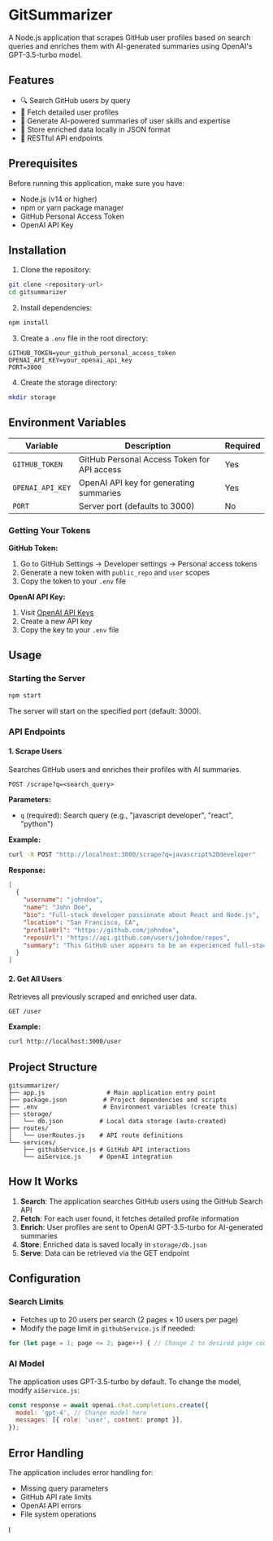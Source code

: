 # GitSummarizer

A Node.js application that scrapes GitHub user profiles based on search queries and enriches them with AI-generated summaries using OpenAI's GPT-3.5-turbo model.

## Features

- 🔍 Search GitHub users by query
- 👤 Fetch detailed user profiles
- 🤖 Generate AI-powered summaries of user skills and expertise
- 💾 Store enriched data locally in JSON format
- 🚀 RESTful API endpoints

## Prerequisites

Before running this application, make sure you have:

- Node.js (v14 or higher)
- npm or yarn package manager
- GitHub Personal Access Token
- OpenAI API Key

## Installation

1. Clone the repository:
```bash
git clone <repository-url>
cd gitsummarizer
```

2. Install dependencies:
```bash
npm install
```

3. Create a `.env` file in the root directory:
```env
GITHUB_TOKEN=your_github_personal_access_token
OPENAI_API_KEY=your_openai_api_key
PORT=3000
```

4. Create the storage directory:
```bash
mkdir storage
```

## Environment Variables

| Variable | Description | Required |
|----------|-------------|----------|
| `GITHUB_TOKEN` | GitHub Personal Access Token for API access | Yes |
| `OPENAI_API_KEY` | OpenAI API key for generating summaries | Yes |
| `PORT` | Server port (defaults to 3000) | No |

### Getting Your Tokens

**GitHub Token:**
1. Go to GitHub Settings → Developer settings → Personal access tokens
2. Generate a new token with `public_repo` and `user` scopes
3. Copy the token to your `.env` file

**OpenAI API Key:**
1. Visit [OpenAI API Keys](https://platform.openai.com/api-keys)
2. Create a new API key
3. Copy the key to your `.env` file

## Usage

### Starting the Server

```bash
npm start
```

The server will start on the specified port (default: 3000).

### API Endpoints

#### 1. Scrape Users
Searches GitHub users and enriches their profiles with AI summaries.

```http
POST /scrape?q=<search_query>
```

**Parameters:**
- `q` (required): Search query (e.g., "javascript developer", "react", "python")

**Example:**
```bash
curl -X POST "http://localhost:3000/scrape?q=javascript%20developer"
```

**Response:**
```json
[
  {
    "username": "johndoe",
    "name": "John Doe",
    "bio": "Full-stack developer passionate about React and Node.js",
    "location": "San Francisco, CA",
    "profileUrl": "https://github.com/johndoe",
    "reposUrl": "https://api.github.com/users/johndoe/repos",
    "summary": "This GitHub user appears to be an experienced full-stack developer..."
  }
]
```

#### 2. Get All Users
Retrieves all previously scraped and enriched user data.

```http
GET /user
```

**Example:**
```bash
curl http://localhost:3000/user
```

## Project Structure

```
gitsummarizer/
├── app.js                 # Main application entry point
├── package.json          # Project dependencies and scripts
├── .env                  # Environment variables (create this)
├── storage/
│   └── db.json          # Local data storage (auto-created)
├── routes/
│   └── userRoutes.js    # API route definitions
└── services/
    ├── githubService.js # GitHub API interactions
    └── aiService.js     # OpenAI integration
```

## How It Works

1. **Search**: The application searches GitHub users using the GitHub Search API
2. **Fetch**: For each user found, it fetches detailed profile information
3. **Enrich**: User profiles are sent to OpenAI GPT-3.5-turbo for AI-generated summaries
4. **Store**: Enriched data is saved locally in `storage/db.json`
5. **Serve**: Data can be retrieved via the GET endpoint

## Configuration

### Search Limits
- Fetches up to 20 users per search (2 pages × 10 users per page)
- Modify the page limit in `githubService.js` if needed:

```javascript
for (let page = 1; page <= 2; page++) { // Change 2 to desired page count
```

### AI Model
The application uses GPT-3.5-turbo by default. To change the model, modify `aiService.js`:

```javascript
const response = await openai.chat.completions.create({
  model: 'gpt-4', // Change model here
  messages: [{ role: 'user', content: prompt }],
});
```

## Error Handling

The application includes error handling for:
- Missing query parameters
- GitHub API rate limits
- OpenAI API errors
- File system operations




I